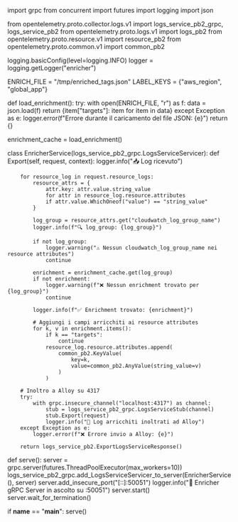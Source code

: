 import grpc
from concurrent import futures
import logging
import json

from opentelemetry.proto.collector.logs.v1 import logs_service_pb2_grpc, logs_service_pb2
from opentelemetry.proto.logs.v1 import logs_pb2
from opentelemetry.proto.resource.v1 import resource_pb2
from opentelemetry.proto.common.v1 import common_pb2

logging.basicConfig(level=logging.INFO)
logger = logging.getLogger("enricher")

ENRICH_FILE = "/tmp/enriched_tags.json"
LABEL_KEYS = {"aws_region", "global_app"}


def load_enrichment():
    try:
        with open(ENRICH_FILE, "r") as f:
            data = json.load(f)
            return {item["targets"]: item for item in data}
    except Exception as e:
        logger.error(f"Errore durante il caricamento del file JSON: {e}")
        return {}

enrichment_cache = load_enrichment()


class EnricherService(logs_service_pb2_grpc.LogsServiceServicer):
    def Export(self, request, context):
        logger.info("📥 Log ricevuto")

        for resource_log in request.resource_logs:
            resource_attrs = {
                attr.key: attr.value.string_value
                for attr in resource_log.resource.attributes
                if attr.value.WhichOneof("value") == "string_value"
            }

            log_group = resource_attrs.get("cloudwatch_log_group_name")
            logger.info(f"🔍 log_group: {log_group}")

            if not log_group:
                logger.warning("⚠️ Nessun cloudwatch_log_group_name nei resource attributes")
                continue

            enrichment = enrichment_cache.get(log_group)
            if not enrichment:
                logger.warning(f"❌ Nessun enrichment trovato per {log_group}")
                continue

            logger.info(f"✅ Enrichment trovato: {enrichment}")

            # Aggiungi i campi arricchiti ai resource attributes
            for k, v in enrichment.items():
                if k == "targets":
                    continue
                resource_log.resource.attributes.append(
                    common_pb2.KeyValue(
                        key=k,
                        value=common_pb2.AnyValue(string_value=v)
                    )
                )

        # Inoltro a Alloy su 4317
        try:
            with grpc.insecure_channel("localhost:4317") as channel:
                stub = logs_service_pb2_grpc.LogsServiceStub(channel)
                stub.Export(request)
                logger.info("🚀 Log arricchiti inoltrati ad Alloy")
        except Exception as e:
            logger.error(f"❌ Errore invio a Alloy: {e}")

        return logs_service_pb2.ExportLogsServiceResponse()


def serve():
    server = grpc.server(futures.ThreadPoolExecutor(max_workers=10))
    logs_service_pb2_grpc.add_LogsServiceServicer_to_server(EnricherService(), server)
    server.add_insecure_port("[::]:50051")
    logger.info("🚀 Enricher gRPC Server in ascolto su :50051")
    server.start()
    server.wait_for_termination()


if __name__ == "__main__":
    serve()
